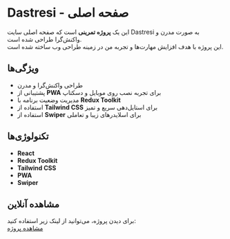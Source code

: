 # Dastresi - صفحه اصلی

این یک **پروژه تمرینی** است که صفحه اصلی  سایت Dastresi به صورت مدرن و واکنش‌گرا طراحی شده است.  
این پروژه با هدف افزایش مهارت‌ها و تجربه من در زمینه طراحی وب ساخته شده است.

## ویژگی‌ها

- طراحی واکنش‌گرا و مدرن  
- پشتیبانی از **PWA** برای تجربه نصب روی موبایل و دسکتاپ  
- مدیریت وضعیت برنامه با **Redux Toolkit**  
- استفاده از **Tailwind CSS** برای استایل‌دهی سریع و تمیز  
- استفاده از **Swiper** برای اسلایدرهای زیبا و تعاملی  

## تکنولوژی‌ها

- **React**  
- **Redux Toolkit**  
- **Tailwind CSS**  
- **PWA**  
- **Swiper**  

## مشاهده آنلاین

برای دیدن پروژه، می‌توانید از لینک زیر استفاده کنید:  
[مشاهده پروژه](https://nobody1931now.github.io/dastresi/)
